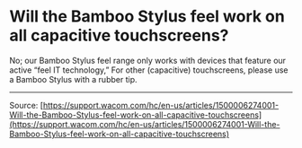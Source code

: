 # Will the Bamboo Stylus feel work on all capacitive touchscreens?

No; our Bamboo Stylus feel range only works with devices that feature our active “feel IT technology,” For other (capacitive) touchscreens, please use a Bamboo Stylus with a rubber tip.

---
Source: [https://support.wacom.com/hc/en-us/articles/1500006274001-Will-the-Bamboo-Stylus-feel-work-on-all-capacitive-touchscreens](https://support.wacom.com/hc/en-us/articles/1500006274001-Will-the-Bamboo-Stylus-feel-work-on-all-capacitive-touchscreens)
